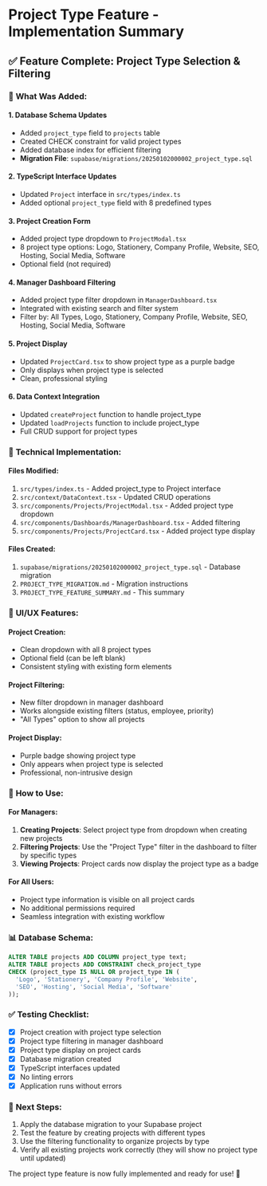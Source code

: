 # Project Type Feature - Implementation Summary

## ✅ **Feature Complete: Project Type Selection & Filtering**

### 🎯 **What Was Added:**

#### 1. **Database Schema Updates**
- Added `project_type` field to `projects` table
- Created CHECK constraint for valid project types
- Added database index for efficient filtering
- **Migration File**: `supabase/migrations/20250102000002_project_type.sql`

#### 2. **TypeScript Interface Updates**
- Updated `Project` interface in `src/types/index.ts`
- Added optional `project_type` field with 8 predefined types

#### 3. **Project Creation Form**
- Added project type dropdown to `ProjectModal.tsx`
- 8 project type options: Logo, Stationery, Company Profile, Website, SEO, Hosting, Social Media, Software
- Optional field (not required)

#### 4. **Manager Dashboard Filtering**
- Added project type filter dropdown in `ManagerDashboard.tsx`
- Integrated with existing search and filter system
- Filter by: All Types, Logo, Stationery, Company Profile, Website, SEO, Hosting, Social Media, Software

#### 5. **Project Display**
- Updated `ProjectCard.tsx` to show project type as a purple badge
- Only displays when project type is selected
- Clean, professional styling

#### 6. **Data Context Integration**
- Updated `createProject` function to handle project_type
- Updated `loadProjects` function to include project_type
- Full CRUD support for project types

### 🔧 **Technical Implementation:**

#### **Files Modified:**
1. `src/types/index.ts` - Added project_type to Project interface
2. `src/context/DataContext.tsx` - Updated CRUD operations
3. `src/components/Projects/ProjectModal.tsx` - Added project type dropdown
4. `src/components/Dashboards/ManagerDashboard.tsx` - Added filtering
5. `src/components/Projects/ProjectCard.tsx` - Added project type display

#### **Files Created:**
1. `supabase/migrations/20250102000002_project_type.sql` - Database migration
2. `PROJECT_TYPE_MIGRATION.md` - Migration instructions
3. `PROJECT_TYPE_FEATURE_SUMMARY.md` - This summary

### 🎨 **UI/UX Features:**

#### **Project Creation:**
- Clean dropdown with all 8 project types
- Optional field (can be left blank)
- Consistent styling with existing form elements

#### **Project Filtering:**
- New filter dropdown in manager dashboard
- Works alongside existing filters (status, employee, priority)
- "All Types" option to show all projects

#### **Project Display:**
- Purple badge showing project type
- Only appears when project type is selected
- Professional, non-intrusive design

### 🚀 **How to Use:**

#### **For Managers:**
1. **Creating Projects**: Select project type from dropdown when creating new projects
2. **Filtering Projects**: Use the "Project Type" filter in the dashboard to filter by specific types
3. **Viewing Projects**: Project cards now display the project type as a badge

#### **For All Users:**
- Project type information is visible on all project cards
- No additional permissions required
- Seamless integration with existing workflow

### 📊 **Database Schema:**
```sql
ALTER TABLE projects ADD COLUMN project_type text;
ALTER TABLE projects ADD CONSTRAINT check_project_type 
CHECK (project_type IS NULL OR project_type IN (
  'Logo', 'Stationery', 'Company Profile', 'Website', 
  'SEO', 'Hosting', 'Social Media', 'Software'
));
```

### ✅ **Testing Checklist:**
- [x] Project creation with project type selection
- [x] Project type filtering in manager dashboard
- [x] Project type display on project cards
- [x] Database migration created
- [x] TypeScript interfaces updated
- [x] No linting errors
- [x] Application runs without errors

### 🎯 **Next Steps:**
1. Apply the database migration to your Supabase project
2. Test the feature by creating projects with different types
3. Use the filtering functionality to organize projects by type
4. Verify all existing projects work correctly (they will show no project type until updated)

The project type feature is now fully implemented and ready for use! 🎉
